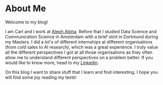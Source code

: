 # About Me

Welcome to my blog!

I am Carl and I work at [Aleph Alpha](https://app.aleph-alpha.com/). Before that I studied Data Science and Communication Science in Amsterdam with a brief stint in Dortmund during my Masters. I did a lot's of different internships at different organisations (from cold sales to AI research), which was a great experience. I truly value all the different perspectives I got at all those organisations as they often allow me to understand different perspectives on a problem better. If you would like to know more, head to my [Linkedin](https://www.linkedin.com/in/carl-philipp-s-3250b9139/).

On this blog I want to share stuff that I learn and find interesting. I hope you will find some joy reading my texts!